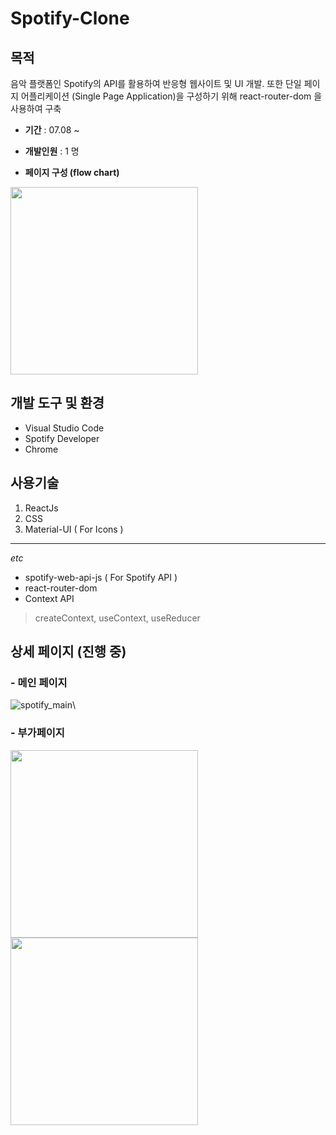 # Spotify-Clone
## 목적
음악 플랫폼인 Spotify의 API를 활용하여 반응형 웹사이트 및 UI 개발.
또한 단일 페이지 어플리케이션 (Single Page Application)을 구성하기 위해 react-router-dom 을 사용하여 구축

- **기간** :
07.08 ~ 

- **개발인원** :
1 명

- **페이지 구성 (flow chart)** 
<img src="https://user-images.githubusercontent.com/56250064/128592719-9cabbf66-3dae-445c-9e73-f3f930416cc6.png" witdh="400" height="300">


## 개발 도구 및 환경
- Visual Studio Code
- Spotify Developer 
- Chrome

## 사용기술
1. ReactJs
2. CSS
3. Material-UI ( For Icons )

<hr/>

*etc* 
- spotify-web-api-js ( For Spotify API )
- react-router-dom
- Context API
> createContext, useContext, useReducer

## 상세 페이지 (진행 중)
### - 메인 페이지
![spotify_main](https://user-images.githubusercontent.com/56250064/128592943-9312d6bb-13ca-42bf-8ce9-01ab617e3af6.png)\

### - 부가페이지
<img src="https://user-images.githubusercontent.com/56250064/128593087-ffcf322c-0d3c-47a6-9bf8-952761780388.png" width="300"><img src="https://user-images.githubusercontent.com/56250064/128593089-bbc5e1d2-21b3-437c-a520-e54f4dd2a3d6.png" width="300">
